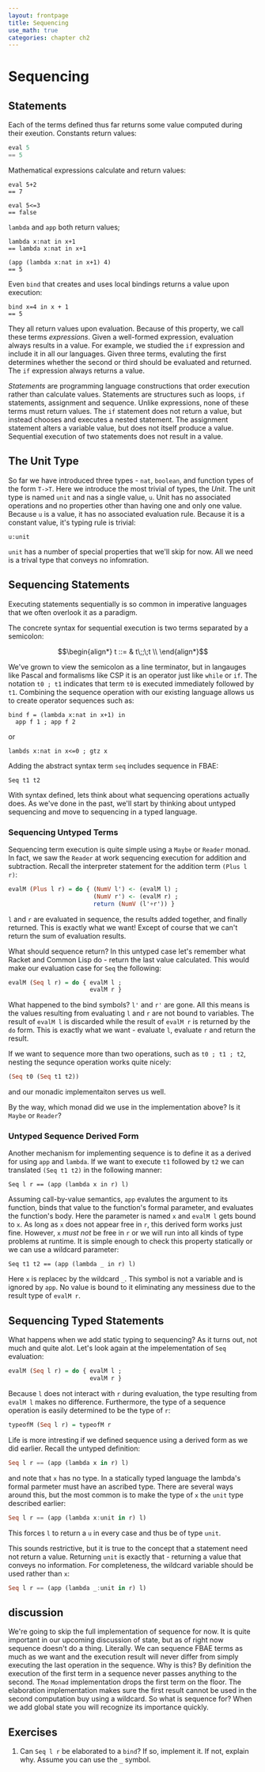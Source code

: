 ```yaml
---
layout: frontpage
title: Sequencing
use_math: true
categories: chapter ch2
---
```


# Sequencing

## Statements

Each of the terms defined thus far returns some value computed during their exeution.  Constants return values:

```haskell
eval 5
== 5
```

Mathematical expressions calculate and return values:

```text
eval 5+2
== 7
```

```text
eval 5<=3
== false
```

`lambda` and `app` both return values;

```text
lambda x:nat in x+1
== lambda x:nat in x+1
```

```text
(app (lambda x:nat in x+1) 4)
== 5
```

Even `bind` that creates and uses local bindings returns a value upon execution:

```text
bind x=4 in x + 1
== 5
```

They all return values upon evaluation.  Because of this property, we call these terms _expressions_.  Given a well-formed expression, evaluation always results in a value.  For example, we studied the `if` expression and include it in all our languages.  Given three terms, evaluting the first determines whether the second or third should be evaluated and returned.  The `if` expression always returns a value.

_Statements_ are programming language constructions that order execution rather than calculate values.  Statements are structures such as loops, `if` statements, assignment and sequence.  Unlike expressions, none of these terms must return values.  The `if` statement does not return a value, but instead chooses and executes a nested statement.  The assignment statement alters a variable value, but does not itself produce a value.  Sequential execution of two statements does not result in a value.

## The Unit Type

So far we have introduced three types - `nat`, `boolean`, and function types of the form `T->T`.  Here we introduce the most trivial of types, the _Unit_.  The unit type is named `unit` and nas a single value, `u`.  Unit has no associated operations and no properties other than having one and only one value.  Because `u` is a value, it has no associated evaluation rule.  Because it is a constant value, it's typing rule is trivial:

```text
u:unit
```

`unit` has a number of special properties that we'll skip for now.  All we need is a trival type that conveys no infomration.

## Sequencing Statements

Executing statements sequentially is so common in imperative languages that we often overlook it as a paradigm.

The concrete syntax for sequential execution is two terms separated by a semicolon:

$$\begin{align*}
t ::= & t\;;\;t \\
\end{align*}$$

We've grown to view the semicolon as a line terminator, but in langauges like Pascal and formalisms like CSP it is an operator just like `while` or `if`.  The notation `t0 ; t1` indicates that term `t0` is executed immediately followed by `t1`.  Combining the sequence operation with our existing language allows us to create operator sequences such as:

```text
bind f = (lambda x:nat in x+1) in
  app f 1 ; app f 2
```
or

```text
lambds x:nat in x<=0 ; gtz x
```

Adding the abstract syntax term `seq` includes sequence in FBAE:

```text
Seq t1 t2
```

With syntax defined, lets think about what sequencing operations actually does.  As we've done in the past, we'll start by thinking about untyped sequencing and move to sequencing in a typed language.

### Sequencing Untyped Terms

Sequencing term execution is quite simple using  a `Maybe` or `Reader` monad. In fact, we saw the `Reader` at work sequencing execution for addition and subtraction.  Recall the interpreter statement for the addition term `(Plus l r)`:

```haskell
evalM (Plus l r) = do { (NumV l') <- (evalM l) ;
                        (NumV r') <- (evalM r) ;
                        return (NumV (l'+r')) }
```

`l` and `r` are evaluated in sequence, the results added together, and finally returned.  This is exactly what we want!  Except of course that we can't return the sum of evaluation results.

What should sequence return?  In this untyped case let's remember what Racket and Common Lisp do - return the last value calculated.  This would make our evaluation case for `Seq` the following:

```haskell
evalM (Seq l r) = do { evalM l ;
                       evalM r }
```

What happened to the bind symbols?  `l'` and `r'` are gone.  All this means is the values resulting from evaluating `l` and `r` are not bound to variables.  The result of `evalM l` is discarded while the result of `evalM r` is returned by the `do` form.  This is exactly what we want - evaluate `l`, evaluate `r` and return the result.

If we want to sequence more than two operations, such as `t0 ; t1 ; t2`, nesting the sequnce operation works quite nicely:

```haskell
(Seq t0 (Seq t1 t2))
```

and our monadic implementaiton serves us well.

By the way, which monad did we use in the implementation above?  Is it `Maybe` or `Reader`?

### Untyped Sequence Derived Form

Another mechanism for implementing sequence is to define it as a derived for using `app` and `lambda`.  If we want to execute `t1` followed by `t2` we can translated `(Seq t1 t2)` in the following manner:

```text
Seq l r == (app (lambda x in r) l)
```

Assuming call-by-value semantics, `app` evalutes the argument to its function, binds that value to the function's formal parameter, and evaluates the function's body.  Here the parameter is named `x` and `evalM l` gets bound to `x`.  As long as `x` does not appear free in `r`, this derived form works just fine.  However, `x` _must not_ be free in `r` or we will run into all kinds of type problems at runtime.  It is simple enough to check this property statically or we can use a wildcard parameter:

```text
Seq t1 t2 == (app (lambda _ in r) l)
```

Here `x` is replacec by the wildcard `_`.  This symbol is not a variable and is ignored by `app`.  No value is bound to it eliminating any messiness due to the result type of `evalM r`.

## Sequencing Typed Statements

What happens when we add static typing to sequencing?  As it turns out, not much and quite alot.  Let's look again at the impelementation of `Seq` evaluation:

```haskell
evalM (Seq l r) = do { evalM l ;
                       evalM r }
```
Because `l` does not interact with `r` during evaluation, the type resulting from `evalM l` makes no difference.  Furthermore, the type of a sequence operation is easily determined to be the type of `r`:

```haskell
typeofM (Seq l r) = typeofM r
```

Life is more intresting if we defined sequence using a derived form as we did earlier.  Recall the untyped definition:

```haskell
Seq l r == (app (lambda x in r) l)
```

and note that `x` has no type.  In a statically typed language the lambda's formal parmeter must have an ascribed type.  There are several ways around this, but the most common is to make the type of `x` the `unit` type described earlier:

```haskell
Seq l r == (app (lambda x:unit in r) l)
```

This forces `l` to return a `u` in every case and thus be of type `unit`.

This sounds restrictive, but it is true to the concept that a statement need not return a value.  Returning `unit` is exactly that - returning a value that conveys no information.  For completeness, the wildcard variable should be used rather than `x`:

```haskell
Seq l r == (app (lambda _:unit in r) l)
```

## discussion

We're going to skip the full implementation of sequence for now.  It is quite important in our upcoming discussion of state, but as of right now sequence doesn't do a thing.  Literally.  We can sequence FBAE terms as much as we want and the execution result will never differ from simply executing the last operation in the sequence.  Why is this?  By definition the execution of the first term in a sequence never passes anything to the second.  The `Monad` implementation drops the first term on the floor.  The elaboration implementation makes sure the first result cannot be used in the second computation buy using a wildcard.  So what is sequence for?  When we add global state you will recognize its importance quickly.

## Exercises

1. Can `Seq l r` be elaborated to a `bind`?  If so, implement it.  If not, explain why.  Assume you can use the `_` symbol.
